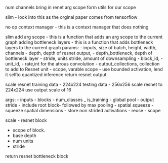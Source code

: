 num channels 
bring in renet arg scope form utils for our scope

slim - look into this as the orginal paper comes from tensorflow 

no op context manager - this is a context manager that does nothing

slim add arg scope - this is a function that adds an arg scope to the current graph
adding bottleneck layers - this is a function that adds bottleneck layers to the current graph
     params: 
        - inputs, size of batch, height, width, channels 
        - depth,  depth of resnet output,
        - depth_bottleneck, depth of bottleneck layer
        - stride, units stride, amount of downsampling
        - block_id, 
        - unit_id, 
        - rate,int for the atrous convolution
        - output_collections, collection to add to Resnet unit
        - scope, varable scope
        - use bounded activation, lend it selfto quantized inference
    return resnet output

scale resnet 
training data - 224x224
testing data - 256x256
scale resnet to 224x224
use output scale of 16

args: 
    - inputs
    - blocks
    - num_classes
    _ is_training
    - global pool
    - output stride
    - include root block- followed by max pooling
    - spatial squeeze - squeeze spatial dimensions
    - store non strided activations
    - reuse
    - scope

scale - resnet block
- scope of block. 
- base depth
- num units
- stride

return resnet bottleneck block
    


